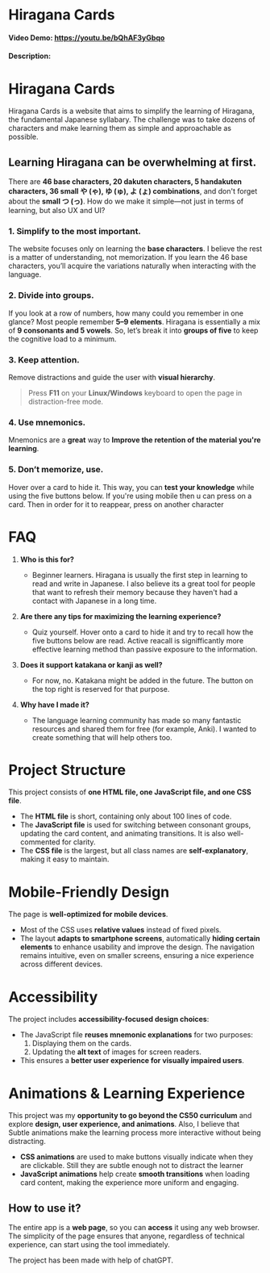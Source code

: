# Hiragana Cards
#### Video Demo:  <https://youtu.be/bQhAF3yGbqo>
#### Description:
# Hiragana Cards

Hiragana Cards is a website that aims to simplify the learning of Hiragana, the fundamental Japanese syllabary. The challenge was to take dozens of characters and make learning them as simple and approachable as possible.

## Learning Hiragana can be overwhelming at first.
There are **46 base characters, 20 dakuten characters, 5 handakuten characters, 36 small や (ゃ), ゆ (ゅ), よ (ょ) combinations**, and don't forget about the **small つ (っ)**. How do we make it simple—not just in terms of learning, but also UX and UI?

### **1. Simplify to the most important.**
The website focuses only on learning the **base characters**. I believe the rest is a matter of understanding, not memorization. If you learn the 46 base characters, you’ll acquire the variations naturally when interacting with the language.

### **2. Divide into groups.**
If you look at a row of numbers, how many could you remember in one glance? Most people remember **5–9 elements**. Hiragana is essentially a mix of **9 consonants and 5 vowels**. So, let’s break it into **groups of five** to keep the cognitive load to a minimum.

### **3. Keep attention.**
Remove distractions and guide the user with **visual hierarchy**.
> Press **F11** on your **Linux/Windows** keyboard to open the page in distraction-free mode.

### **4. Use mnemonics.**
Mnemonics are a **great** way to **Improve the retention of the material you're learning**.

### **5. Don’t memorize, use.**
Hover over a card to hide it. This way, you can **test your knowledge** while using the five buttons below. If you're using mobile then u can press on a card. Then in order for it to reappear, press on another character

# FAQ

1. **Who is this for?**
   - Beginner learners. Hiragana is usually the first step in learning to read and write in Japanese. I also believe its a great tool for people that want to refresh their memory because they haven't had a contact with Japanese in a long time.

2. **Are there any tips for maximizing the learning experience?**
   - Quiz yourself. Hover onto a card to hide it and try to recall how the five buttons below are read. Active reacall is signifficantly more effective learning method than passive exposure to the information.

3. **Does it support katakana or kanji as well?**
   - For now, no. Katakana might be added in the future. The button on the top right is reserved for that purpose.

4. **Why have I made it?**
   - The language learning community has made so many fantastic resources and shared them for free (for example, Anki). I wanted to create something that will help others too.



# **Project Structure**
This project consists of **one HTML file, one JavaScript file, and one CSS file**.

- The **HTML file** is short, containing only about 100 lines of code.
- The **JavaScript file** is used for switching between consonant groups, updating the card content, and animating transitions. It is also well-commented for clarity.
- The **CSS file** is the largest, but all class names are **self-explanatory**, making it easy to maintain.

# **Mobile-Friendly Design**
The page is **well-optimized for mobile devices**.

- Most of the CSS uses **relative values** instead of fixed pixels.
- The layout **adapts to smartphone screens**, automatically **hiding certain elements** to enhance usability and improve the design. The navigation remains intuitive, even on smaller screens, ensuring a nice experience across different devices.

# **Accessibility**
The project includes **accessibility-focused design choices**:

- The JavaScript file **reuses mnemonic explanations** for two purposes:
  1. Displaying them on the cards.
  2. Updating the **alt text** of images for screen readers.
- This ensures a **better user experience for visually impaired users**.

# **Animations & Learning Experience**
This project was my **opportunity to go beyond the CS50 curriculum** and explore **design, user experience, and animations**. Also, I believe  that Subtle animations make the learning process more interactive without being distracting.

- **CSS animations** are used to make buttons visually indicate when they are clickable. Still they are subtle enough not to distract the learner
- **JavaScript animations** help create **smooth transitions** when loading card content, making the experience more uniform and engaging.


## **How to use it?**
The entire app is a **web page**, so you can **access** it using any web browser. The simplicity of the page ensures that anyone, regardless of technical experience, can start using the tool immediately.


The project has been made with help of chatGPT.

